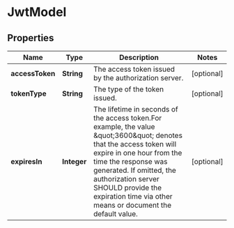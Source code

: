 

# JwtModel


## Properties

Name | Type | Description | Notes
------------ | ------------- | ------------- | -------------
**accessToken** | **String** | The access token issued by the authorization server. |  [optional]
**tokenType** | **String** | The type of the token issued. |  [optional]
**expiresIn** | **Integer** | The lifetime in seconds of the access token.For  example, the value \&quot;3600\&quot; denotes that the access token will  expire in one hour from the time the response was generated.  If omitted, the authorization server SHOULD provide the  expiration time via other means or document the default value. |  [optional]



